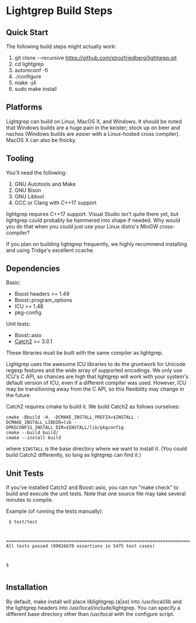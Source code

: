 Lightgrep Build Steps
========================

Quick Start
-----------
The following build steps might actually work:

1. git clone --recursive https://github.com/strozfriedberg/lightgrep.git
2. cd lightgrep
3. autoreconf -fi
4. ./configure
5. make -j4
6. sudo make install


Platforms
---------
Lightgrep can build on Linux, MacOS X, and Windows. It should be noted that Windows builds are a huge pain in the keister; stock up on beer and nachos (Windows builds are _easier_ with a Linux-hosted cross compiler). MacOS X can also be finicky.


Tooling
-------
You'll need the following:

1. GNU Autotools and Make
2. GNU Bison
3. GNU Libtool
3. GCC or Clang with C++17 support

lightgrep requires C++17 support. Visual Studio isn't quite there yet, but lightgrep could probably be hammered into shape if needed. Why would you do that when you could just use your Linux distro's MinGW cross-compiler?

If you plan on building lightgrep frequently, we highly recommend installing and using Tridge's excellent ccache.


Dependencies
------------
Basic:
 - Boost headers >= 1.49
 - Boost::program_options
 - ICU >= 1.48
 - pkg-config

Unit tests:
 - Boost::asio
 - [Catch2](https://github.com/catchorg/Catch2) >= 3.0.1

These libraries must be built with the same compiler as lightgrep.

Lightgrep uses the awesome ICU libraries to do the gruntwork for Unicode regexp features and the wide array of supported encodings. We only use ICU's C API, so chances are high that lightgrep will work with your system's default version of ICU, even if a different compiler was used. However, ICU may be transitioning away from the C API, so this flexibility may change in the future.

Catch2 requires cmake to build it. We build Catch2 as follows ourselves:
```
cmake -Bbuild -H. -DCMAKE_INSTALL_PREFIX=$INSTALL -DCMAKE_INSTALL_LIBDIR=lib -DPKGCONFIG_INSTALL_DIR=$INSTALL/lib/pkgconfig
cmake --build build/
cmake --install build
```
where `$INSTALL` is the base directory where we want to install it. (You could build Catch2 differently, so long as lightgrep can find it.)


Unit Tests
----------
If you've installed Catch2 and Boost::asio, you can run "make check" to build and execute the unit tests. Note that one source file may take several minutes to compile.

Example (of running the tests manually):

<code><pre>
$ test/test

===============================================================================
All tests passed (89026670 assertions in 5475 test cases)

$
</pre></code>


Installation
------------
By default, make install will place liblightgrep.(a|so) into /usr/local/lib and the lightgrep headers into /usr/local/include/lightgrep. You can specify a different base directory other than /usr/local with the configure script.
